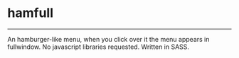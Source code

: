 # hamfull
---
An hamburger-like menu, when you click over it the menu appears in fullwindow. No javascript libraries requested. Written in SASS.
